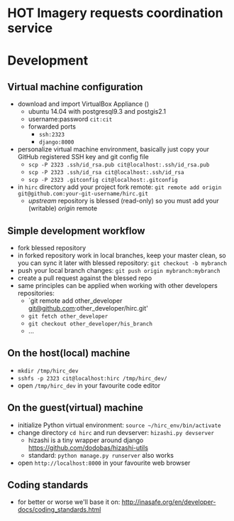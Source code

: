 HOT Imagery requests coordination service
=========================================

Development
===========

Virtual machine configuration
-----------------------------

* download and import VirtualBox Appliance ()
  * ubuntu 14.04 with postgresql9.3 and postgis2.1
  * username:password `cit:cit`
  * forwarded ports
    * `ssh:2323`
    * `django:8000`
* personalize virtual machine environment, basically just copy your GitHub registered SSH key and git config file
  * `scp -P 2323 .ssh/id_rsa.pub cit@localhost:.ssh/id_rsa.pub`
  * `scp -P 2323 .ssh/id_rsa cit@localhost:.ssh/id_rsa`
  * `scp -P 2323 .gitconfig cit@localhost:.gitconfig`
* in `hirc` directory add your project fork remote: `git remote add origin git@github.com:your-git-username/hirc.git`
  * *upstream* repository is blessed (read-only) so you must add your (writable) *origin* remote


Simple development workflow
---------------------------

* fork blessed repository
* in forked repository work in local branches, keep your master clean, so you can sync it later with blessed repository: `git checkout -b mybranch`
* push your local branch changes: `git push origin mybranch:mybranch`
* create a pull request against the blessed repo
* same principles can be applied when working with other developers repositories:
  * `git remote add other_developer git@github.com:other_developer/hirc.git'
  * `git fetch other_developer`
  * `git checkout other_developer/his_branch`
  * ...


On the host(local) machine
--------------------------

* `mkdir /tmp/hirc_dev`
* `sshfs -p 2323 cit@localhost:hirc /tmp/hirc_dev/`
* open `/tmp/hirc_dev` in your favourite code editor


On the guest(virtual) machine
-----------------------------

* initialize Python virtual environment: `source ~/hirc_env/bin/activate`
* change directory `cd hirc` and run devserver: `hizashi.py devserver`
  * hizashi is a tiny wrapper around django https://github.com/dodobas/hizashi-utils
  * standard: `python manage.py runserver` also works
* open `http://localhost:8000` in your favourite web browser


Coding standards
----------------

* for better or worse we'll base it on: http://inasafe.org/en/developer-docs/coding_standards.html